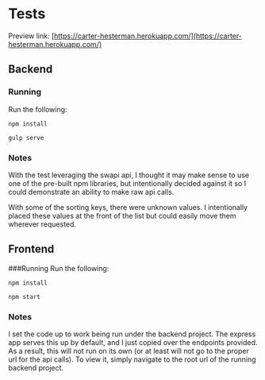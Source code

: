 # Tests

Preview link: [https://carter-hesterman.herokuapp.com/](https://carter-hesterman.herokuapp.com/)

## Backend
### Running

Run the following:

`npm install`

`gulp serve`

 ### Notes
 
 With the test leveraging the swapi api, I thought it may make sense to use one of the pre-built npm libraries, but intentionally decided against it so I could demonstrate an ability to make raw api calls.

 With some of the sorting keys, there were unknown values. I intentionally placed these values at the front of the list but could easily move them wherever requested.

## Frontend
###Running
Run the following:

`npm install`

`npm start`

### Notes

I set the code up to work being run under the backend project. The express app serves this up by default, and I just copied over the endpoints provided. As a result, this will not run on its own (or at least will not go to the proper url for the api calls). To view it, simply navigate to the root url of the running backend project.
 
